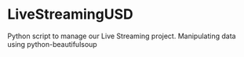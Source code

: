 # LiveStreamingUSD
Python script to manage our Live Streaming project. Manipulating data using python-beautifulsoup 
